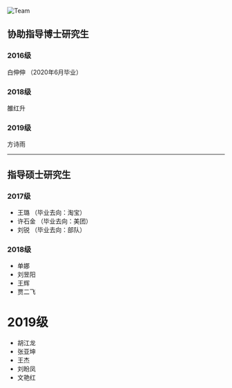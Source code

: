 
![Team](img/2019.jpg)
## 协助指导博士研究生

### 2016级

白伸伸 （2020年6月毕业）

### 2018级

雒红升

### 2019级

方诗雨

***

## 指导硕士研究生

### 2017级

- 王璐 （毕业去向：淘宝）
- 许石金 （毕业去向：美团）
- 刘锐 （毕业去向：部队）

### 2018级

- 单娜
- 刘昱阳
- 王辉
- 贾二飞

# 2019级

- 胡江龙
- 张亚坤
- 王杰
- 刘盼凤
- 文艳红
